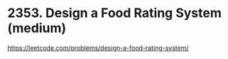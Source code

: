 # 2353. Design a Food Rating System (medium)

https://leetcode.com/problems/design-a-food-rating-system/
